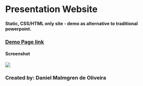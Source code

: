 # Presentation Website

#### Static, CSS/HTML only site - demo as alternative to traditional powerpoint.

### <a href="https://danmalmx.github.io/presentation_website/">Demo Page link</a>

#### Screenshot

<img src="https://media.giphy.com/media/26tmkELphQQL4kni1p/giphy.gif" />

### Created by: Daniel Malmgren de Oliveira
